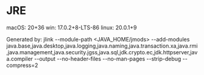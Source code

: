 # JRE

macOS: 20+36
win: 17.0.2+8-LTS-86
linux: 20.0.1+9

Generated by:
jlink  --module-path <JAVA_HOME/jmods> --add-modules java.base,java.desktop,java.logging,java.naming,java.transaction.xa,java.rmi,java.management,java.security.jgss,java.sql,jdk.crypto.ec,jdk.httpserver,java.compiler --output <out-dir> --no-header-files  --no-man-pages  --strip-debug  --compress=2

